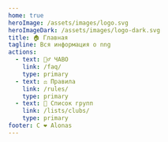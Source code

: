 ```yaml
---
home: true
heroImage: /assets/images/logo.svg
heroImageDark: /assets/images/logo-dark.svg
title: 🏠 Главная
tagline: Вся информация о nng
actions:
  - text: 💁‍♂️ ЧАВО
    link: /faq/
    type: primary
  - text: ⚖️ Правила
    link: /rules/
    type: primary
  - text: 👥 Список групп
    link: /lists/clubs/
    type: primary
footer: С ❤️ Alonas
---
```

